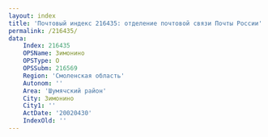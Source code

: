 ```yaml
---
layout: index
title: 'Почтовый индекс 216435: отделение почтовой связи Почты России'
permalink: /216435/
data:
    Index: 216435
    OPSName: Зимонино
    OPSType: О
    OPSSubm: 216569
    Region: 'Смоленская область'
    Autonom: ''
    Area: 'Шумячский район'
    City: Зимонино
    City1: ''
    ActDate: '20020430'
    IndexOld: ''
---
```

